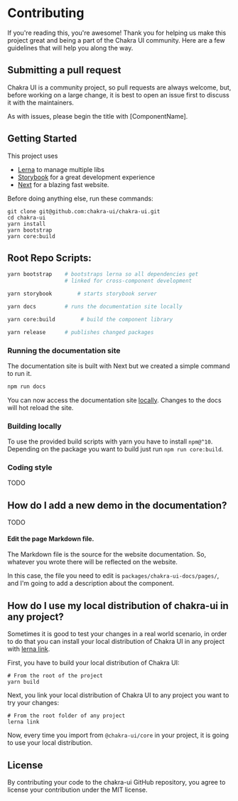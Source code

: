 # Contributing

If you're reading this, you're awesome! Thank you for helping us make this
project great and being a part of the Chakra UI community. Here are a few
guidelines that will help you along the way.

## Submitting a pull request

Chakra UI is a community project, so pull requests are always welcome, but,
before working on a large change, it is best to open an issue first to discuss
it with the maintainers.

As with issues, please begin the title with [ComponentName].

## Getting Started

This project uses

- [Lerna](https://lerna.js.org/) to manage multiple libs
- [Storybook](https://storybook.js.org/) for a great development experience
- [Next](https://nextjs.org/) for a blazing fast website.

Before doing anything else, run these commands:

```
git clone git@github.com:chakra-ui/chakra-ui.git
cd chakra-ui
yarn install
yarn bootstrap
yarn core:build
```

## Root Repo Scripts:

```sh
yarn bootstrap    # bootstraps lerna so all dependencies get
                  # linked for cross-component development

yarn storybook        # starts storybook server

yarn docs         # runs the documentation site locally

yarn core:build        # build the component library

yarn release      # publishes changed packages
```

### Running the documentation site

The documentation site is built with Next but we created a simple command to run
it.

```sh
npm run docs
```

You can now access the documentation site [locally](http://localhost:3000).
Changes to the docs will hot reload the site.

### Building locally

To use the provided build scripts with yarn you have to install `npm@^10`.
Depending on the package you want to build just run `npm run core:build`.

### Coding style

TODO

## How do I add a new demo in the documentation?

TODO

#### Edit the page Markdown file.

The Markdown file is the source for the website documentation. So, whatever you
wrote there will be reflected on the website.

In this case, the file you need to edit is `packages/chakra-ui-docs/pages/`, and
I'm going to add a description about the component.

## How do I use my local distribution of chakra-ui in any project?

Sometimes it is good to test your changes in a real world scenario, in order to
do that you can install your local distribution of Chakra UI in any project with
[lerna link](https://github.com/lerna/lerna/tree/master/commands/link).

First, you have to build your local distribution of Chakra UI:

```shell
# From the root of the project
yarn build
```

Next, you link your local distribution of Chakra UI to any project you want to
try your changes:

```shell
# From the root folder of any project
lerna link
```

Now, every time you import from `@chakra-ui/core` in your project, it is going
to use your local distribution.

## License

By contributing your code to the chakra-ui GitHub repository, you agree to
license your contribution under the MIT license.
